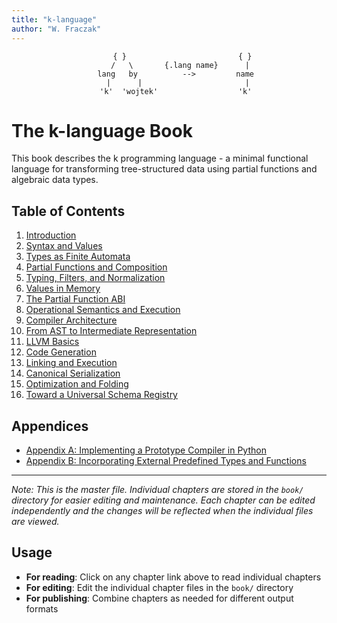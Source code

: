 ```yaml
---
title: "k-language"
author: "W. Fraczak"
---
```


<div align="center">

```
      { }                         { }
     /   \       {.lang name}      |
   lang   by          -->         name
    |      |                       |
   'k'  'wojtek'                  'k'
```

</div>

# The k-language Book

This book describes the k programming language - a minimal functional language for transforming tree-structured data using partial functions and algebraic data types.

## Table of Contents

1. [Introduction](book/01-introduction.md)
2. [Syntax and Values](book/02-syntax-and-values.md)  
3. [Types as Finite Automata](book/03-types-as-finite-automata.md)
4. [Partial Functions and Composition](book/04-partial-functions-and-composition.md)
5. [Typing, Filters, and Normalization](book/05-typing-filters-and-normalization.md)
6. [Values in Memory](book/06-values-in-memory.md)
7. [The Partial Function ABI](book/07-the-partial-function-abi.md)
8. [Operational Semantics and Execution](book/08-operational-semantics-and-execution.md)
9. [Compiler Architecture](book/09-compiler-architecture.md)
10. [From AST to Intermediate Representation](book/10-from-ast-to-intermediate-representation.md)
11. [LLVM Basics](book/11-llvm-basics.md)
12. [Code Generation](book/12-code-generation.md)
13. [Linking and Execution](book/13-linking-and-execution.md)
14. [Canonical Serialization](book/14-canonical-serialization.md)
15. [Optimization and Folding](book/15-optimization-and-folding.md)
16. [Toward a Universal Schema Registry](book/16-toward-a-universal-schema-registry.md)

## Appendices

- [Appendix A: Implementing a Prototype Compiler in Python](book/appendix-a-implementing-a-prototype-compiler-in-python.md)
- [Appendix B: Incorporating External Predefined Types and Functions](book/appendix-b-incorporating-external-predefined-types-and-functions.md)

---

*Note: This is the master file. Individual chapters are stored in the `book/` directory for easier editing and maintenance. Each chapter can be edited independently and the changes will be reflected when the individual files are viewed.*

## Usage

- **For reading**: Click on any chapter link above to read individual chapters
- **For editing**: Edit the individual chapter files in the `book/` directory
- **For publishing**: Combine chapters as needed for different output formats
